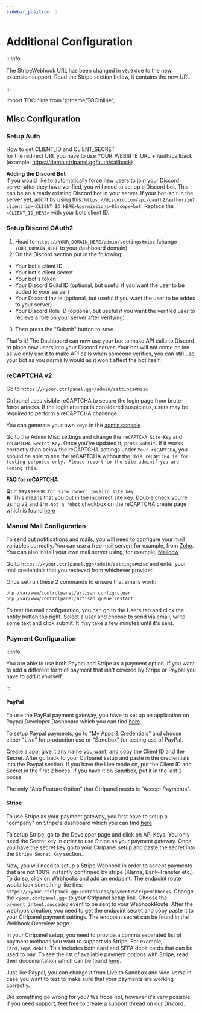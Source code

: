 ```yaml
---
sidebar_position: 3
---
```


# Additional Configuration

:::info

The StripeWebhook URL has been changed in `v0.9` due to the new extension support. Read the Stripe section below, it contains the new URL.

:::

import TOCInline from '@theme/TOCInline';

<TOCInline toc={toc} />

## Misc Configuration

### Setup Auth
[How](http://faq.demostoreprestashop.com/faq.php?fid=133&pid=41) to get CLIENT_ID and CLIENT_SECRET <br />
for the redirect URI, you have to use YOUR_WEBSITE_URL + /auth/callback (example: https://demo.ctrlpanel.gg/auth/callback)

**Adding the Discord Bot**<br/>
If you would like to automatically force new users to join your Discord server after they have verified, you will need to set up a Discord bot. This can be an already existing Discord bot in your server. If your bot isn't in the server yet, add it by using this: `https://discord.com/api/oauth2/authorize?client_id=<CLIENT_ID_HERE>&permissions=8&scope=bot`. Replace the `<CLIENT_ID_HERE>` with your bots client ID.

### Setup Discord OAuth2
1. Head to `https://YOUR_DOMAIN_HERE/admin/settings#misc` (change `YOUR_DOMAIN_HERE` to your dashboard domain)
2. On the Discord section put in the following:
- Your bot's client ID
- Your bot's client secret
- Your bot's token
- Your Discord Guild ID (optional, but useful if you want the user to be added to your server)
- Your Discord Invite (optional, but useful if you want the user to be added to your server)
- Your Discord Role ID (optional, but useful if you want the verified user to recieve a role on your server after verifying)
3. Then press the "Submit" button to save.

That's it! The Dashboard can now use your bot to make API calls to Discord to place new users into your Discord server. Your bot will not come online as we only use it to make API calls when someone verifies, you can still use your bot as you normally would as it won't affect the bot itself.

### reCAPTCHA v2

Go to `https://<your.ctrlpanel.gg>/admin/settings#misc`

Ctrlpanel uses visible reCAPTCHA to secure the login page from brute-force attacks. If the login attempt is considered suspicious, users may be required to perform a reCAPTCHA challenge.

You can generate your own keys in the [admin console](https://www.google.com/recaptcha/admin/create)

Go to the Admin Misc settings and change the `reCAPTCHA Site-Key` and `reCAPTCHA Secret-Key`. Once you've updated it, press `Submit`. If it works correctly then below the reCAPTCHA settings under `Your reCAPTCHA`, you should be able to see the reCAPTCHA without the `This reCAPTCHA is for testing purposes only. Please report to the site adminif you are seeing this`.

**FAQ for reCAPTCHA**<br/>

**Q:** It says `ERROR for site owner: Invalid site key` <br/>
**A:** This means that you put in the incorrect site key. Double check you're using v2 and `I'm not a robot` checkbox on the reCAPTCHA create page which is found [here](https://www.google.com/recaptcha/admin/create)

### Manual Mail Configuration

To send out notifications and mails, you will need to configure your mail variables correctly.
You can use a free mail server; for example, from [Zoho](https://www.zoho.com/mail). You can also install your own mail server using, for example, [Mailcow](https://mailcow.email/)

Go to `https://<your.ctrlpanel.gg>/admin/settings#misc` and enter your mail credentials that you recieved from whichever provider.

Once set run these 2 commands to ensure that emails work:
```bash
php /var/www/controlpanel/artisan config:clear
php /var/www/controlpanel/artisan queue:restart
```

To test the mail configuration, you can go to the Users tab and click the notify button top right.
Select a user and choose to send via email, write some text and click submit. It may take a few minutes until it's sent.

### Payment Configuration

:::info

You are able to use both Paypal and Stripe as a payment option. If you want to add a different form of payment that isn't covered by Stripe or Paypal you have to add it yourself.

:::

#### PayPal

To use the PayPal payment gateway, you have to set up an application on Paypal Developer Dashboard which you can find [here](https://developer.paypal.com/developer/accounts/).

To setup Paypal payments, go to "My Apps & Credentials" and choose either "Live" for production use or "Sandbox" for testing use of PayPal.

Create a app, give it any name you want, and copy the Client ID and the Secret. After go back to your Ctrlpanel setup and paste in the credientials into the Paypal section. If you have the Live mode on, put the Client ID and Secret in the first 2 boxes. If you have it on Sandbox, put it in the last 2 boxes.

The only "App Feature Option" that Ctrlpanel needs is "Accept Payments".

#### Stripe

To use Stripe as your payment gateway, you first have to setup a "company" on Stripe's dashboard which you can find [here](https://dashboard.stripe.com/account/onboarding/business-structure)

To setup Stripe, go to the Developer page and click on API Keys. You only need the Secret key in order to use Stripe as your payment gateway. Once you have the secret key go to your Ctrlpanel setup and paste the secret into the `Stripe Secret Key` section.

Now, you will need to setup a Stripe Webhook in order to accept payments that are not 100% instantly confirmed by stripe (Klarna, Bank-Transfer etc.).
To do so, click on Webhooks and add an endpoint.
The endpoint route would look something like this: `https://<your.ctrlpanel.gg>/extensions/payment/StripeWebhooks`. Change the `<your.ctrlpanel.gg>` to your Ctrlpanel setup link.
Choose the `payment_intent.succeded` event to be sent to your WebhookRoute.
After the webhook creation, you need to get the endpoint secret and copy paste it to your Ctrlpanel payment settings. The endpoint secret can be found in the Webhook Overview page.

In your Ctrlpanel setup, you need to provide a comma separated list of payment methods you want to support via Stripe. For example, `card,sepa_debit`. This includes both card and SEPA debit cards that can be used to pay.
To see the list of avaliable payment options with Stripe, read their documentation which can be found [here](https://docs.stripe.com/payments/payment-methods/payment-method-support).

Just like Paypal, you can change it from Live to Sandbox and vice-versa in case you want to test to make sure that your payments are working correctly.

Did something go wrong for you? We hope not, however it's very possible. If you need support, feel free to create a support thread on our [Discord](https://discord.gg/4Y6HjD2uyU).